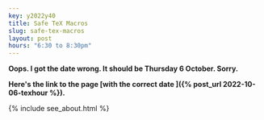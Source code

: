 ```yaml
---
key: y2022y40
title: Safe TeX Macros
slug: safe-tex-macros
layout: post
hours: "6:30 to 8:30pm"
---
```



**Oops. I got the date wrong. It should be Thursday 6 October. Sorry.**

**Here's the link to the page [with the correct date ]({% post_url 2022-10-06-texhour %}).**

{% include see_about.html %}
